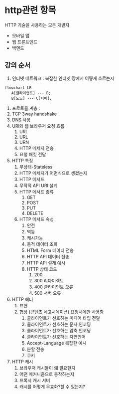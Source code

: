 # http관련 항목
HTTP 기술을 사용하는 모든 개발자
* 모바일 앱
* 웹 프론트엔드
* 백엔드

## 강의 순서
1. 인터넷 네트워크 : 복잡한 인터넷 망에서 어떻게 흐르는지
```mermaid
flowchart LR
   A[클라이언트] --- B;
   B[노드] --- C[서버];
```
   1. 프로토콜 계층 : 
   2. TCP 3way handshake
   3. DNS 사용
2. URI와 웹 브라우저 요청 흐름
   1. URI
   2. URL
   3. URN
   4. HTTP 메세지 전송
   5. 요청 패킷 전달
3. HTTP 특징
   1. 무상태-Stateless
   2. HTTP 메세지가 어떤식으로 생겼는지
   3. HTTP 메서드
   4. 무작적 API URI 설계
   5. HTTP 메서드 종류
      1. GET
      2. POST
      3. PUT
      4. DELETE
   6. HTTP 메서드 속성
      1. 안전
      2. 멱등
      3. 캐시가능
      4. 동적 데이터 조회
      5. HTML Form 데이터 전송
      6. HTTP API 데이터 전송
      7. HTTP API 설계 예시
      8. HTTP 상태 코드
         1. 200
         2. 300 리다이렉트
         3. 400 클라이언트 오류
         4. 500 서버 오류
4. HTTP 헤더
   1. 표현
   2. 협상 (콘텐츠 네고시에이션) 요청시에만 사용함
      1. 클라이언트가 선호하는 미디어 타입 전달
      2. 클라이언트가 선호하는 문자 인코딩
      3. 클라이언트가 선호하는 압축 인코딩
      4. 클라이언트가 선호하는 자연언어
      5. Accept-Language 복잡한 예시
      6. 분할 전송
      7. 쿠키
5. HTTP 캐시
   1. 브라우저 캐시들이 왜 필요한지
   2. 어떤 메커니즘으로 동작하는지
   3. 프록시 캐시 서버
   4. 캐시를 어떻게 무효화?할 수 있는지?



